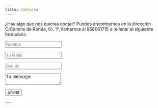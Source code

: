 ```yaml
---
title: Contacto
---
```


¿Hay algo que nos quieras contar? 
Puedes encontrarnos en la dirección C/Camino de Ronda, 61, 1º, llamarnos 
al 958061715 o rellenar el siguiente formulario                                                                  
                                                                   
<form>                                                           
<p><input type="text" placeholder="Nombre"></p>                    
<p><input type="text" placeholder="Tu email"></p>                                     
<p><input type="text" placeholder="Asunto"></p>                     
<p><textarea>Tu mensaje</textarea></p>
<p><input type="submit" value="Enviar"></p>
</form>
---

